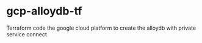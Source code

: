 # gcp-alloydb-tf
Terraform code the google cloud platform to create the alloydb with private service connect
